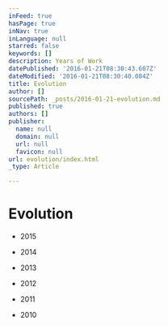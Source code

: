```yaml
---
inFeed: true
hasPage: true
inNav: true
inLanguage: null
starred: false
keywords: []
description: Years of Work
datePublished: '2016-01-21T08:30:43.607Z'
dateModified: '2016-01-21T08:30:40.084Z'
title: Evolution
author: []
sourcePath: _posts/2016-01-21-evolution.md
published: true
authors: []
publisher:
  name: null
  domain: null
  url: null
  favicon: null
url: evolution/index.html
_type: Article

---
```

# Evolution

* 2015

* 2014

* 2013

* 2012

* 2011

* 2010